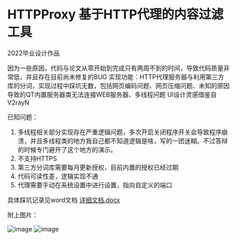 # HTTPProxy 基于HTTP代理的内容过滤工具
2022毕业设计作品

因为一些原因，代码与论文从零开始到完成只有两周不到的时间，导致代码质量非常低，并且存在目前尚未修复的BUG
实现功能：HTTP代理服务器与利用第三方库的分词，实现过程中踩坑无数，包括网页编码问题、网页压缩问题、未知的原因导致的QT内置服务器类无法连接WEB服务器、多线程问题
UI设计灵感借鉴自 V2rayN

已知问题：
1. 多线程相关部分实现存在严重逻辑问题，多次开启关闭程序开关会导致程序崩溃，并且多线程类的地方我自己都不知道逻辑是啥，写的一团迷糊。不过答辩的时候专门避开了这个地方的演示。
2. 不支持HTTPS
3. 第三方分词库需要每月更新授权，目前内置的授权已经过期
4. 代码可读性差，逻辑实现不通
5. 代理需要手动在系统设置中进行设置，指向自定义的端口

具体踩坑记录见word文档  [详细文档.docx](https://github.com/Qiaofanxing/HTTPProxy/files/11279290/default.docx)


附上图片：

![image](https://user-images.githubusercontent.com/41269801/233241800-cfeb2f40-e4f5-494d-b08e-9a7bcf0e354b.png)
![image](https://user-images.githubusercontent.com/41269801/233241878-cb98ac1b-bd7f-4c85-8726-26b444690811.png)
